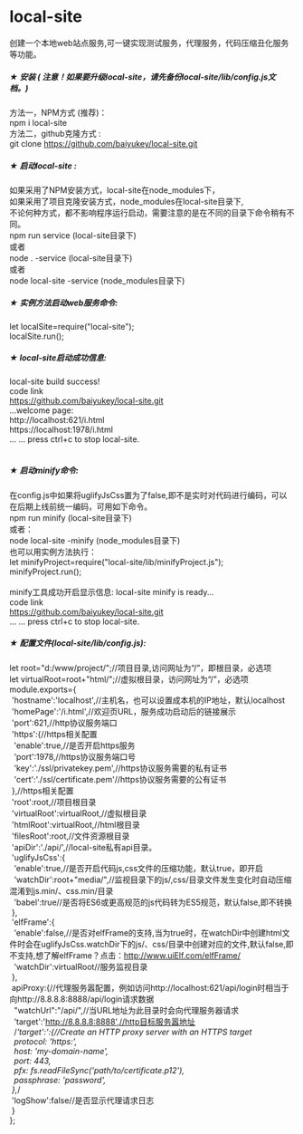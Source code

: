 # local-site<br>
创建一个本地web站点服务,可一键实现测试服务，代理服务，代码压缩丑化服务等功能。
##### ★ 安装 ( 注意！如果要升级local-site，请先备份local-site/lib/config.js文档。)
方法一，NPM方式 (推荐)：<br>
   npm i local-site<br>
方法二，github克隆方式 :<br>
   git clone https://github.com/baiyukey/local-site.git<br>
   
##### ★ 启动local-site :
如果采用了NPM安装方式，local-site在node_modules下，<br>
如果采用了项目克隆安装方式，node_modules在local-site目录下,<br>
不论何种方式，都不影响程序运行启动，需要注意的是在不同的目录下命令稍有不同。<br>
  npm run service  (local-site目录下)<br>
或者<br>
  node . -service  (local-site目录下)<br>
或者<br>
  node local-site -service (node_modules目录下)<br>

##### ★ 实例方法启动web服务命令:
let localSite=require("local-site");<br>
localSite.run();<br>

##### ★ local-site启动成功信息:
local-site build success!<br>
code link<br>
https://github.com/baiyukey/local-site.git<br>
...welcome page:<br>
http:/\/localhost:621/i.html<br>
https:/\/localhost:1978/i.html<br>
...
...
press ctrl+c to stop local-site.<br><br>

##### ★ 启动minify命令:
在config.js中如果将uglifyJsCss置为了false,即不是实时对代码进行编码，可以在后期上线前统一编码，可用如下命令。<br>
npm run minify  (local-site目录下)<br>
或者：<br>
node local-site -minify  (node_modules目录下)<br>
也可以用实例方法执行：<br>
let minifyProject=require("local-site/lib/minifyProject.js");<br>
minifyProject.run();<br>
<br>
minify工具成功开启显示信息:
local-site minify is ready...<br>
code link<br>
https://github.com/baiyukey/local-site.git<br>
...
...
press ctrl+c to stop local-site.<br>

##### ★ 配置文件(local-site/lib/config.js):<br>
let root="d:/www/project/";//项目目录,访问网址为“/”，即根目录，必选项<br>
let virtualRoot=root+"html/";//虚拟根目录，访问网址为“/”，必选项<br>
module.exports={<br>
&nbsp;'hostname':'localhost',//主机名，也可以设置成本机的IP地址，默认localhost<br>
&nbsp;'homePage':'/i.html',//欢迎页URL，服务成功启动后的链接展示<br>
&nbsp;'port':621,//http协议服务端口<br>
&nbsp;'https':{//https相关配置<br>
&nbsp;&nbsp;'enable':true,//是否开启https服务<br>
&nbsp;&nbsp;'port':1978,//https协议服务端口号<br>
&nbsp;&nbsp;'key':'./ssl/privatekey.pem',//https协议服务需要的私有证书<br>
&nbsp;&nbsp;'cert':'./ssl/certificate.pem'//https协议服务需要的公有证书<br>
&nbsp;},//https相关配置<br>
&nbsp;'root':root,//项目根目录<br>
&nbsp;'virtualRoot':virtualRoot,//虚拟根目录<br>
&nbsp;'htmlRoot':virtualRoot,//html根目录<br>
&nbsp;'filesRoot':root,//文件资源根目录<br>
&nbsp;'apiDir':'./api/',//local-site私有api目录。<br>
&nbsp;'uglifyJsCss':{<br>
&nbsp;&nbsp;'enable':true,//是否开启代码js,css文件的压缩功能，默认true，即开启<br>
&nbsp;&nbsp;'watchDir':root+"media/",//监视目录下的js/,css/目录文件发生变化时自动压缩混淆到js.min/、css.min/目录<br>
&nbsp;&nbsp;'babel':true//是否将ES6或更高规范的js代码转为ES5规范，默认false,即不转换<br>
&nbsp;},<br>
&nbsp;'elfFrame':{<br>
&nbsp;&nbsp;'enable':false,//是否对elfFrame的支持,当为true时，在watchDir中创建html文件时会在uglifyJsCss.watchDir下的js/、css/目录中创建对应的文件,默认false,即不支持,想了解elfFrame？点击：http://www.uiElf.com/elfFrame/<br>
&nbsp;&nbsp;'watchDir':virtualRoot//服务监视目录<br>
&nbsp;},<br>
&nbsp;apiProxy:{//代理服务嚣配置，例如访问http://localhost:621/api/login时相当于向http://8.8.8.8:8888/api/login请求数据<br>
&nbsp;&nbsp;"watchUrl":"/api/",//当URL地址为此目录时会向代理服务器请求<br>
&nbsp;&nbsp;'target':'http://8.8.8.8:8888',//http目标服务嚣地址<br>
&nbsp;&nbsp;/*'target':':{//Create an HTTP proxy server with an HTTPS target<br>
&nbsp;&nbsp;protocol: 'https:',<br>
&nbsp;&nbsp;host: 'my-domain-name',<br>
&nbsp;&nbsp;port: 443,<br>
&nbsp;&nbsp;pfx: fs.readFileSync('path/to/certificate.p12'),<br>
&nbsp;&nbsp;passphrase: 'password',<br>
&nbsp;},*/<br>
&nbsp;'logShow':false//是否显示代理请求日志<br>
&nbsp;}<br>
};<br><br>


